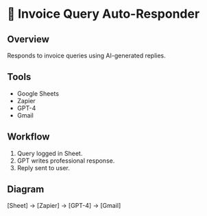 # 📨 Invoice Query Auto-Responder

## Overview
Responds to invoice queries using AI-generated replies.

## Tools
- Google Sheets
- Zapier
- GPT-4
- Gmail

## Workflow
1. Query logged in Sheet.
2. GPT writes professional response.
3. Reply sent to user.

## Diagram
[Sheet] → [Zapier] → [GPT-4] → [Gmail]
